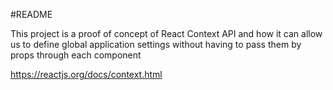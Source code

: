 #README

This project is a proof of concept of React Context API and how it can allow us to define global application settings without having to pass them by props through each component

https://reactjs.org/docs/context.html
 
